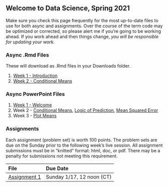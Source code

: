 ## Welcome to Data Science, Spring 2021

Make sure you check this page frequently for the most up-to-date files to use for both async and assignments. Over the course of the term code may be optimized or corrected, so please alert me if you’re going to be working ahead. If you work ahead and then things change, _you will be responsible for updating your work._


### Async .Rmd Files
These will download as .Rmd files in your Downloads folder.

1. [Week 1 - Introduction](./scripts/01-intro.Rmd)
2. [Week 2 - Conditional Means](./scripts/02-condition_means.Rmd)



### Async PowerPoint Files
1. [Week 1 - Welcome](./slides/01_01_welcome.pptx)
2. Week 2 - [Conditional Means](./slides/02_01_conditional_mean.pptx), [Logic of Prediction](./slides/02_05_logic_of_prediction.pptx), [Mean Squared Error](./slides/02_06_MSE.pptx)
3. Week 3 - [Plot Means](./scripts/03_01_plot_means.Rmd)


### Assignments
Each assignment (problem set) is worth 100 points. The problem sets are due on the Sunday prior to the following week’s live session. All assignment submissions must be in “knitted” format:  html, doc, or pdf. There may be a penalty for submissions not meeting this requirement.

| File      | Due Date          |
|:-------------|:------------------|
| [Assignment 1](./assignments/01-assignment.md) | Sunday 1/17, 12 noon (CT) |
